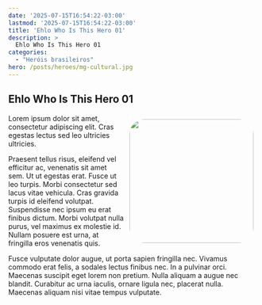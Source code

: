```yaml
---
date: '2025-07-15T16:54:22-03:00'
lastmod: '2025-07-15T16:54:22-03:00'
title: 'Ehlo Who Is This Hero 01'
description: >
  Ehlo Who Is This Hero 01
categories:
  - "Heróis brasileiros"
hero: /posts/heroes/mg-cultural.jpg
---
```


## Ehlo Who Is This Hero 01


<img src="/images/memorial-jk.jpg" height="250" style="float: right; border:5; border-radius: 15%; padding: 10px;" />

Lorem ipsum dolor sit amet, consectetur adipiscing elit. Cras egestas lectus sed leo ultricies ultricies. 

Praesent tellus risus, eleifend vel efficitur ac, venenatis sit amet sem. Ut ut egestas erat. Fusce ut leo turpis. 
Morbi consectetur sed lacus vitae vehicula. Cras gravida turpis id eleifend volutpat.
Suspendisse nec ipsum eu erat finibus dictum. Morbi volutpat nulla purus, vel maximus ex molestie id.
Nullam posuere est urna, at fringilla eros venenatis quis.

Fusce vulputate dolor augue, ut porta sapien fringilla nec. Vivamus commodo erat felis, a sodales lectus finibus nec. In a pulvinar orci. Maecenas suscipit eget lorem non pretium. Nulla aliquam a augue nec blandit. Curabitur ac urna iaculis, ornare ligula nec, placerat nulla. Maecenas aliquam nisi vitae tempus vulputate.
